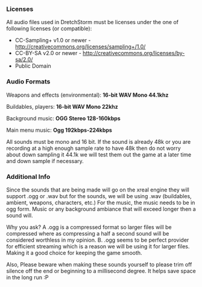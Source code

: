 ### Licenses ###

All audio files used in DretchStorm must be licenses under the one of following licenses (or compatible):
  * CC-Sampling+ v1.0 or newer - http://creativecommons.org/licenses/sampling+/1.0/
  * CC-BY-SA v2.0 or newer - http://creativecommons.org/licenses/by-sa/2.0/
  * Public Domain

### Audio Formats ###

Weapons and effects (environmental): **16-bit WAV Mono 44.1khz**

Buildables, players: **16-bit WAV Mono 22khz**

Background music: **OGG Stereo 128-160kbps**

Main menu music:  **Ogg 192kbps-224kbps**


All sounds must be mono and 16 bit. If the sound is already 48k or you are recording at a high enough sample rate to have 48k then do not worry about down sampling it 44.1k we will test them out the game at a later time and down sample if necessary.

### Additional Info ###

Since the sounds that are being made will go on the xreal engine they will support .ogg or .wav but for the sounds, we will be using .wav (buildables, ambient, weapons, characters, etc.) For the music, the music needs to be in ogg form. Music or any background ambiance that will exceed longer then a sound will.

Why you ask? A .ogg is a compressed format so larger files will be compressed where as compressing a half a second sound will be considered worthless in my opinion. B. .ogg seems to be perfect provider for efficient streaming which is a reason we will be using it for larger files. Making it a good choice for keeping the game smooth.



Also, Please beware when making these sounds yourself to please trim off silence off the end or beginning to a millisecond degree. It helps save space in the long run :P
